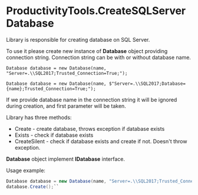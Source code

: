 # ProductivityTools.CreateSQLServerDatabase

Library is responsible for creating database on SQL Server. 

To use it please create new instance of **Database** object providing connection string.
Connection string can be with or without database name. 

``Database database = new Database(name, "Server=.\\SQL2017;Trusted_Connection=True;");``

``Database database = new Database(name, $"Server=.\\SQL2017;Database={name};Trusted_Connection=True;");``

If we provide database name in the connection string it will be ignored during creation, and first parameter will be taken. 

Library has three methods:
- Create - create database, throws exception if database exists
- Exists - check if database exists
- CreateSilent - check if database exists and create if not. Doesn't throw exception.

**Database** object implement **IDatabase** interface.

Usage example:

```c#
Database database = new Database(name, "Server=.\\SQL2017;Trusted_Connection=True;");
database.Create();``
```
